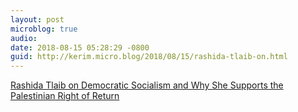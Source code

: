 ```yaml
---
layout: post
microblog: true
audio: 
date: 2018-08-15 05:28:29 -0800
guid: http://kerim.micro.blog/2018/08/15/rashida-tlaib-on.html
---
```

[Rashida Tlaib on Democratic Socialism and Why She Supports the Palestinian Right of Return](http://inthesetimes.com/article/21383/rashida-tlaib-democratic-socialism-palestine-israel-michigan)
